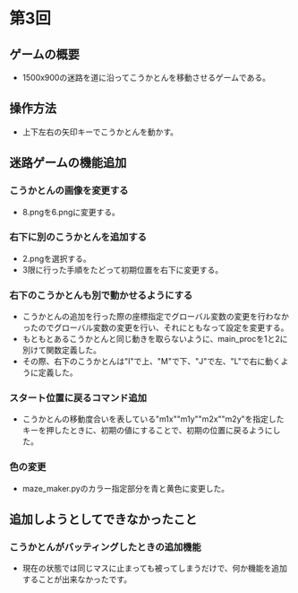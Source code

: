 # 第3回
## ゲームの概要
* 1500x900の迷路を道に沿ってこうかとんを移動させるゲームである。
## 操作方法
* 上下左右の矢印キーでこうかとんを動かす。
## 迷路ゲームの機能追加
### こうかとんの画像を変更する
* 8.pngを6.pngに変更する。
### 右下に別のこうかとんを追加する
* 2.pngを選択する。
* 3限に行った手順をたどって初期位置を右下に変更する。
### 右下のこうかとんも別で動かせるようにする
* こうかとんの追加を行った際の座標指定でグローバル変数の変更を行わなかったのでグローバル変数の変更を行い、それにともなって設定を変更する。
* もともとあるこうかとんと同じ動きを取らないように、main_procを1と2に別けて関数定義した。
* その際、右下のこうかとんは"I"で上、"M"で下、"J"で左、"L"で右に動くように定義した。
### スタート位置に戻るコマンド追加
* こうかとんの移動度合いを表している"m1x""m1y""m2x""m2y"を指定したキーを押したときに、初期の値にすることで、初期の位置に戻るようにした。
### 色の変更
* maze_maker.pyのカラー指定部分を青と黄色に変更した。
## 追加しようとしてできなかったこと
### こうかとんがバッティングしたときの追加機能
* 現在の状態では同じマスに止まっても被ってしまうだけで、何か機能を追加することが出来なかったです。